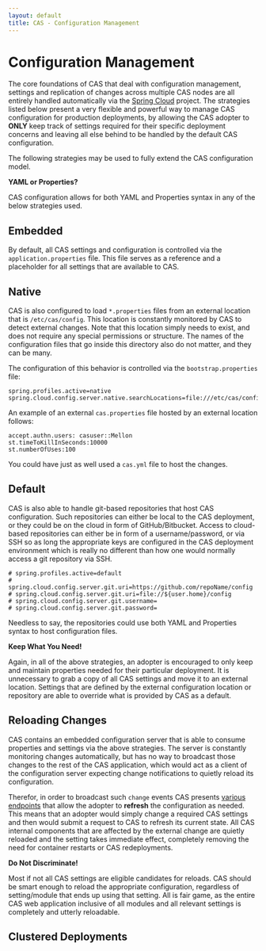 ```yaml
---
layout: default
title: CAS - Configuration Management
---
```


# Configuration Management

The core foundations of CAS that deal with configuration management, settings and replication of changes
across multiple CAS nodes are all entirely handled automatically via the 
[Spring Cloud](https://github.com/spring-cloud/spring-cloud-config) project. The strategies listed below
present a very flexible and powerful way to manage CAS configuration for production deployments, by
allowing the CAS adopter to **ONLY** keep track of settings required for their specific deployment concerns
and leaving all else behind to be handled by the default CAS configuration.

The following strategies may be used to fully extend the CAS configuration model.

<div class="alert alert-info"><strong>YAML or Properties?</strong><p>CAS configuration allows for both
YAML and Properties syntax in any of the below strategies used.</p></div>

## Embedded

By default, all CAS settings and configuration is controlled via the `application.properties` file. This file
serves as a reference and a placeholder for all settings that are available to CAS. 

## Native

CAS is also configured to load `*.properties` files from an external location that is `/etc/cas/config`. This location is constantly
monitored by CAS to detect external changes. Note that this location simply needs to exist, and does not require any special permissions
or structure. The names of the configuration files that go inside this directory also do not matter, and they can be many. 

The configuration of this behavior is controlled via the `bootstrap.properties` file:

```properties
spring.profiles.active=native
spring.cloud.config.server.native.searchLocations=file:///etc/cas/config
```

An example of an external `cas.properties` file hosted by an external location follows:

```properties
accept.authn.users: casuser::Mellon
st.timeToKillInSeconds:10000
st.numberOfUses:100
```

You could have just as well used a `cas.yml` file to host the changes. 

## Default

CAS is also able to handle git-based repositories that host CAS configuration. Such repositories can either be local to the CAS
deployment, or they could be on the cloud in form of GitHub/Bitbucket. Access to cloud-based repositories can either be in form of a
username/password, or via SSH so as long the appropriate keys are configured in the CAS deployment environment which is really no different
than how one would normally access a git repository via SSH. 

```properties
# spring.profiles.active=default
# spring.cloud.config.server.git.uri=https://github.com/repoName/config
# spring.cloud.config.server.git.uri=file://${user.home}/config
# spring.cloud.config.server.git.username=
# spring.cloud.config.server.git.password=
```

Needless to say, the repositories could use both YAML and Properties syntax to host configuration files. 

<div class="alert alert-info"><strong>Keep What You Need!</strong><p>Again, in all of the above strategies,
an adopter is encouraged to only keep and maintain properties needed for their particular deployment. It is
unnecessary to grab a copy of all CAS settings and move it to an external location. Settings that are
defined by the external configuration location or repository are able to override what is provided by CAS
as a default.</p></div>

## Reloading Changes

CAS contains an embedded configuration server that is able to consume properties and settings
via the above strategies. The server is constantly monitoring changes automatically, but has no way to broadcast those changes
to the rest of the CAS application, which would act as a client of the configuration server expecting change notifications
to quietly reload its configuration. 

Therefor, in order to broadcast such `change` events CAS presents [various endpoints](Monitoring-Statistics.html) that allow the adopter
to **refresh** the configuration as needed. This means that an adopter would simply change a required CAS settings and then would submit 
a request to CAS to refresh its current state. All CAS internal components that are affected by the external change are quietly reloaded
and the setting takes immediate effect, completely removing the need for container restarts or CAS redeployments. 

<div class="alert alert-info"><strong>Do Not Discriminate!</strong><p>Most if not all CAS settings are eligible candidates
for reloads. CAS should be smart enough to reload the appropriate configuration, regardless of setting/module that
ends up using that setting. All is fair game, as the entire CAS web application inclusive of all modules and all
relevant settings is completely and utterly reloadable. </p></div>

## Clustered Deployments


